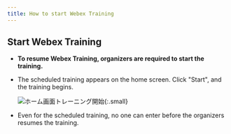 ```yaml
---
title: How to start Webex Training
---
```


## Start Webex Training
* **To resume Webex Training, organizers are required to start the training.**
* The scheduled training appears on the home screen. Click "Start", and the training begins.

	![ホーム画面トレーニング開始](img/webex_training_toppage_list.png){:.small}

* Even for the scheduled training, no one can enter before the organizers resumes the training.
